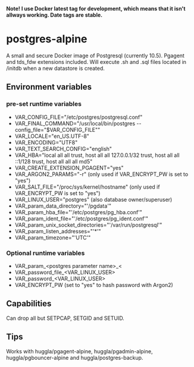 **Note! I use Docker latest tag for development, which means that it isn't allways working. Date tags are stable.**

# postgres-alpine
A small and secure Docker image of Postgresql (currently 10.5). Pgagent and tds_fdw extensions included. Will execute .sh and .sql files located in /initdb when a new datastore is created.

## Environment variables
### pre-set runtime variables
* VAR_CONFIG_FILE="/etc/postgres/postgresql.conf"
* VAR_FINAL_COMMAND="/usr/local/bin/postgres --config_file=\"\$VAR_CONFIG_FILE\""
* VAR_LOCALE="en_US.UTF-8"
* VAR_ENCODING="UTF8"
* VAR_TEXT_SEARCH_CONFIG="english"
* VAR_HBA="local all all trust, host all all 127.0.0.1/32 trust, host all all ::1/128 trust, host all all all md5"
* VAR_CREATE_EXTENSION_PGAGENT="yes"
* VAR_ARGON2_PARAMS="-r" (only used if VAR_ENCRYPT_PW is set to "yes")
* VAR_SALT_FILE="/proc/sys/kernel/hostname" (only used if VAR_ENCRYPT_PW is set to "yes")
* VAR_LINUX_USER="postgres" (also database owner/superuser)
* VAR_param_data_directory="'/pgdata'"
* VAR_param_hba_file="'/etc/postgres/pg_hba.conf'"
* VAR_param_ident_file="'/etc/postgres/pg_ident.conf'"
* VAR_param_unix_socket_directories="'/var/run/postgresql'"
* VAR_param_listen_addresses="'*'"
* VAR_param_timezone="'UTC'"

### Optional runtime variables
* VAR_param_&lt;postgres parameter name&gt;_&lt;
* VAR_password_file_&lt;VAR_LINUX_USER&gt;
* VAR_password_&lt;VAR_LINUX_USER&gt;
* VAR_ENCRYPT_PW (set to "yes" to hash password with Argon2)

## Capabilities
Can drop all but SETPCAP, SETGID and SETUID.

## Tips
Works with huggla/pgagent-alpine, huggla/pgadmin-alpine, huggla/pgbouncer-alpine and huggla/postgres-backup.
